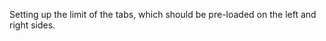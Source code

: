Setting up the limit of the tabs, which should be pre-loaded on the left and right sides.
<snippet id='tabs-limit-html'/>